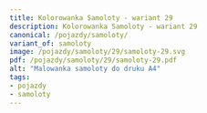 ```yaml
---
title: Kolorowanka Samoloty - wariant 29
description: Kolorowanka Samoloty - wariant 29
canonical: /pojazdy/samoloty/
variant_of: samoloty
image: /pojazdy/samoloty/29/samoloty-29.svg
pdf: /pojazdy/samoloty/29/samoloty-29.pdf
alt: "Malowanka samoloty do druku A4"
tags:
- pojazdy
- samoloty
---
```

